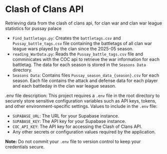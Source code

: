 # Clash of Clans API
 Retrieving data from the clash of clans api, for clan war and clan war league statistics for pussay palace

- `Find_battletags.py`: Creates the `battletags.csv` and `Pussay_battle_tags.csv` file containing the battletags of all clan war league wars played by the clan since the 2025-05 season.
- `reading_WarData.py`: Reads the `Pussay_battle_tags.csv` file and comminicates with the COC api to retrieve the war information for each battletag. The data for each season is stored in the `Seasons Data` directory. 
- `Seasons Data`: Contains files `Pussay_season_data_{season}.csv` for each season. Each file contains the attack and defense data for each player and each battleday in the clan war league season.

.env file description:
This project requires a `.env` file in the root directory to securely store sensitive configuration variables such as API keys, tokens, and other environment-specific settings. 
Values to include in the `.env` file:
- `SUPABASE_URL`: The URL for your Supabase instance.
- `SUPABASE_KEY`: The API key for your Supabase instance.
- `COC_API_KEY`: The API key for accessing the Clash of Clans API.
- Any other secrets or configuration values required by the application.

**Note:** Do not commit your `.env` file to version control to keep your credentials secure.
